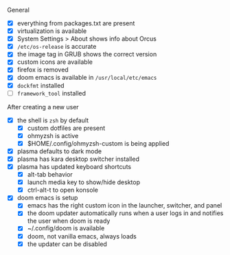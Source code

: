 General
- [X] everything from packages.txt are present
- [X] virtualization is available
- [X] System Settings > About shows info about Orcus
- [X] `/etc/os-release` is accurate
- [X] the image tag in GRUB shows the correct version
- [X] custom icons are available
- [X] firefox is removed
- [X] doom emacs is available in `/usr/local/etc/emacs`
- [X] `dockfmt` installed
- [ ] `framework_tool` installed

After creating a new user
- [X] the shell is `zsh` by default
  - [X] custom dotfiles are present
  - [X] ohmyzsh is active
  - [X] $HOME/.config/ohmyzsh-custom is being applied
- [X] plasma defaults to dark mode
- [X] plasma has kara desktop switcher installed
- [X] plasma has updated keyboard shortcuts
  - [X] alt-tab behavior
  - [X] launch media key to show/hide desktop
  - [X] ctrl-alt-t to open konsole
- [X] doom emacs is setup
  - [X] emacs has the right custom icon in the launcher, switcher, and panel
  - [X] the doom updater automatically runs when a user logs in and notifies the user when doom is ready
  - [X] ~/.config/doom is available
  - [X] doom, not vanilla emacs, always loads
  - [X] the updater can be disabled
